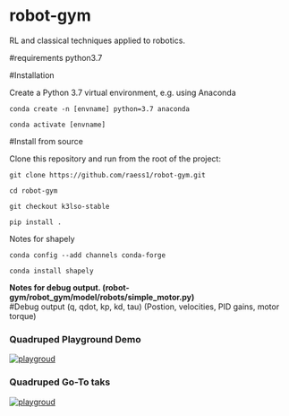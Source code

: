 # robot-gym
RL and classical techniques applied to robotics.



#requirements python3.7

#Installation

Create a Python 3.7 virtual environment, e.g. using Anaconda

``conda create -n [envname] python=3.7 anaconda``

``conda activate [envname]``


#Install from source

Clone this repository and run from the root of the project:

``git clone https://github.com/raess1/robot-gym.git``

``cd robot-gym``

``git checkout k3lso-stable``

``pip install .``





Notes for shapely

``conda config --add channels conda-forge ``

``conda install shapely``



**Notes for debug output. (robot-gym/robot_gym/model/robots/simple_motor.py)**  
#Debug output (q, qdot, kp, kd, tau) (Postion, velocities, PID gains, motor torque)






### Quadruped Playground Demo
[![playgroud](https://img.youtube.com/vi/n8vaPM3yBlY/0.jpg)](https://www.youtube.com/watch?v=n8vaPM3yBlY)

### Quadruped Go-To taks
[![playgroud](https://img.youtube.com/vi/OVI9DYjW12k/0.jpg)](https://www.youtube.com/watch?v=OVI9DYjW12k)

